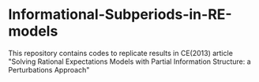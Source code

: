 # Informational-Subperiods-in-RE-models
This repository contains codes to replicate results in CE(2013) article "Solving Rational Expectations Models with Partial Information Structure: a Perturbations Approach"
